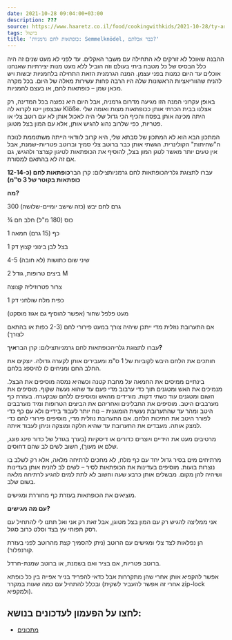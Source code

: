 ```yaml
---
date: 2021-10-28 09:04:00+03:00
description: ???
source: https://www.haaretz.co.il/food/cookingwithkids/2021-10-28/ty-article/0000017f-f8fe-d460-afff-fbfea7fc0000
tags: בישול
title: 'כופתאות לחם גרמניות: Semmelknödel, כבר אכלתם?'
---
```


ההבנה שאוכל לא זורקים לא התחילה עם משבר האקלים. עד לפני לא מעט שנים זה היה כלל הבסיס של כל מטבח ביתי בעולם וזה הוביל ללא מעט מנות יצירתיות שאנחנו אוכלים עד היום כמנות בפני עצמן. המנה הגרמנית הזאת התחילה בלחמניות יבשות ויש להניח שהווריאציות הראשונות שלה היו הרבה פחות עשירות מאלה של היום. בכל מקרה מכאן שמן – כופתאות לחם, או בעצם לחמניות.

באופן עקרוני המנה הזו מגיעה מדרום גרמניה, אבל היום היא נפוצה בכל המדינה, רק שבצפון ייטו לקרוא לה Klöße. אצלנו בבית הכרתי אותן ככופתאות מצות ואומה שלי היתה מכינה אותן בפסח והכיף הכי גדול שלי היה לאכול אותן לא עם רוטב צלי או פטריות, כפי שלרוב נהוג להגיש אותן, אלא עם המון בצל מטוגן.

המתכון הבא הוא לא המתכון של סבתא שלי, היא קרוב לוודאי הייתה משתוממת לנוכח ה"שחיתות" הקולינרית. הגשתי אותן כבר ברוטב צלי סמיך וברוטב פטריות-שמנת, אבל אין טעים יותר מאשר לטגן המון בצל, להוסיף את הכופתאות לטיגון קצרצר ולהגיש, גם אם זה לא בהתאם למסורת.

 עברו לתצוגת גלריהכופתאות לחם גרמניותצילום: קרן הבר**כופתאות לחם (כ-12-14 כופתאות בקוטר של 3 ס"מ)**

**מה?**

300 גרם לחם יבש (כזה שישב יומיים-שלושה)

¾ כוס (180 מ"ל) חלב חם

1 כף (15 גרם) חמאה

1 בצל לבן בינוני קצוץ דק

4-5 שיני שום כתושות (לא חובה)

2 ביצים טרופות, גודל M

צרור פטרוזיליה קצוצה

1 כפית מלח שולחני דק

מעט פלפל שחור (אפשר להוסיף גם אגוז מוסקט)

אם התערובת נוזלית מדי ייתכן שיהיה צורך במעט פירורי לחם (2-3 כפות או בהתאם לצורך)

 עברו לתצוגת גלריהכופתאות לחם גרמניותצילום: קרן הבר**איך?**

חותכים את הלחם היבש לקוביות של 1 ס"מ ומעבירים אותן לקערה גדולה. יוצקים את החלב החם ומניחים לו להיספג בלחם.

בינתיים ממיסים את החמאה על מחבת קטנה וכשהיא נמסה מוסיפים את הבצל. מנמיכים את האש ומטגנים תוך כדי ערבוב מדי פעם עד שהוא נעשה שקוף. מוסיפים את השום ומטגנים עוד כשתי דקות. מורידים מהאש ומוסיפים ללחם שבקערה. בעזרת כף מערבבים היטב. מוסיפים את התבלינים ואחריהם את הביצים הטרופות ומיד מערבבים היטב ומהר עד שהתערובת נעשית הומוגנית – נוח יותר לעבוד בידיים ולא עם כף כדי לפורר היטב את חתיכות הלחם. אם התערובת נוזלית מדי, מוסיפים פירורי לחם כדי למצק אותה. מעבדים את התערובת עד שהיא חלקה ומוצקה וניתן לעבוד איתה.

מרטיבים מעט את הידיים ויוצרים כדורים או דיסקיות (בערך בגודל של כדור פינג פונג, שלם או מעוך), חשוב לשים לב שהם דחוסים.

מרתיחים מים בסיר גדול יחד עם כף מלח, לא מחכים לרתיחה מלאה, אלא רק לשלב בו נוצרות בועות. מוסיפים בעדינות את הכופתאות לסיר – לשים לב להניח אותן בעדינות ושיהיה להן מקום. מבשלים אותן כרבע שעה וחשוב לא לתת למים להגיע לרתיחה מלאה בשום שלב.

מוציאים את הכופתאות בעזרת כף מחוררת ומגישים.

**עם מה מגישים?**

אני ממליצה להגיש רק עם המון בצל מטוגן, אבל זאת רק אני ואל תתנו לי להתחיל עם רסק תפוחי עץ בצד וסלט כרוב סגול.

הן נפלאות לצד צלי ומגישים עם הרוטב (ניתן להסמיך קצת מהרוטב לפני בעזרת קורנפלור).

ברוטב פטריות, אם בציר ואם בשמנת, או ברוטב שמנת-חרדל.

אפשר להקפיא אותן אחרי שהן מתקררות אבל כדאי להפריד בנייר אפייה בין כל כופתא ובכלל להתחיל עם כמה שעות במקרר (אחרי זה אפשר להעביר לשקית zip-lock ולמקפיא).

לחצו על הפעמון לעדכונים בנושא:
------------------------------

* [מתכונים](/ty-tag/recipes-0000017f-da28-dea8-a77f-de6a4ba50000)